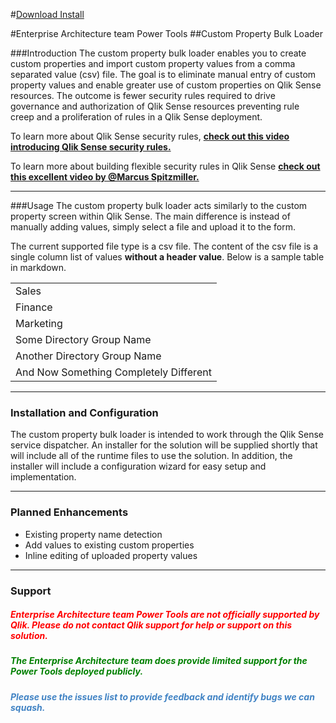 #[Download Install](https://github.com/eapowertools/qscustomproploader/blob/master/Install/setup.exe)

#Enterprise Architecture team Power Tools
##Custom Property Bulk Loader

###Introduction
The custom property bulk loader enables you to create custom properties and import custom property values from a comma separated value (csv) file.  The goal is to eliminate manual entry of custom property values and enable greater use of custom properties on Qlik Sense resources.  The outcome is fewer security rules required to drive governance and authorization of Qlik Sense resources preventing rule creep and a proliferation of rules in a Qlik Sense deployment.

To learn more about Qlik Sense security rules, __[check out this video introducing Qlik Sense security rules.](https://drive.google.com/open?id=0BxBEVQthCb29ZjVXVEZpQUtOZk0)__

To learn more about building flexible security rules in Qlik Sense __[check out this excellent video by  @Marcus Spitzmiller.](https://community.qlik.com/videos/3762)__

---
###Usage
The custom property bulk loader acts similarly to the custom property screen within Qlik Sense.  The main difference is instead of manually adding values, simply select a file and upload it to the form.

The current supported file type is a csv file.  The content of the csv file is a single column list of values __without a header value__.  Below is a sample table in markdown.

<table>
<tr><td>Sales</td</tr>
<tr><td>Finance</td</tr>
<tr><td>Marketing</td</tr>
<tr><td>Some Directory Group Name</td</tr>
<tr><td>Another Directory Group Name</td</tr>
<tr><td>And Now Something Completely Different</td</tr>
</table>

---
### Installation and Configuration
The custom property bulk loader is intended to work through the Qlik Sense service dispatcher.  An installer for the solution will be supplied shortly that will include all of the runtime files to use the solution. In addition, the installer will include a configuration wizard for easy setup and implementation.

---
### Planned Enhancements
* Existing property name detection
* Add values to existing custom properties
* Inline editing of uploaded property values


---
### Support
<h5 style="color:red;">Enterprise Architecture team Power Tools are not officially supported by Qlik.  Please do not contact Qlik support for help or support on this solution.</h5>
<h5 style="color:green;">The Enterprise Architecture team does provide limited support for the Power Tools deployed publicly.</h5>
<h5 style="color:#4183c4">Please use the issues list to provide feedback and identify bugs we can squash.</h5>
